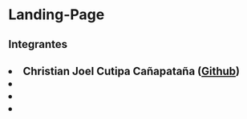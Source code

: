# Landing-Page

<h2>Integrantes<h2>
  <li>Christian Joel Cutipa Cañapataña (<a href="https://github.com/joyel124" target="_blank">Github</a>)
  <li>
  <li>
  <li>
